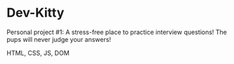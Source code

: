 # Dev-Kitty

Personal project #1: A stress-free place to practice interview questions! The pups will never judge your answers!

HTML, CSS, JS, DOM
